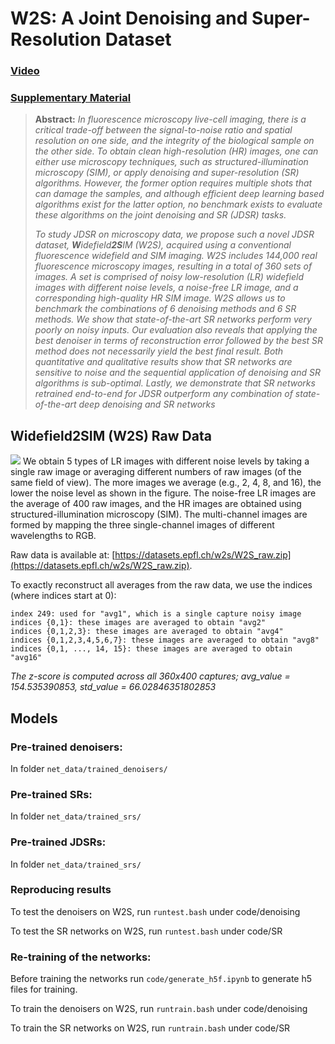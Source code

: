 # W2S: A Joint Denoising and Super-Resolution Dataset
### [Video](https://github.com/IVRL/w2s/blob/master/W2S.mp4)
### [Supplementary Material](https://github.com/IVRL/w2s/blob/master/W2S_supp.pdf)

> **Abstract:** *In fluorescence microscopy live-cell imaging, there is a critical trade-off between the signal-to-noise ratio and spatial resolution on one side, and the integrity of the biological sample on the other side. To obtain clean high-resolution (HR) images, one can either use microscopy techniques, such as structured-illumination microscopy (SIM), or apply denoising and super-resolution (SR) algorithms. However, the former option requires multiple shots that can damage the samples, and although efficient deep learning based algorithms exist for the latter option, no benchmark exists to evaluate these algorithms on the joint denoising and SR (JDSR) tasks.*
>
> *To study JDSR on microscopy data, we propose such a novel JDSR dataset, **W**idefield**2S**IM (W2S), acquired using a conventional fluorescence widefield and SIM imaging. W2S includes 144,000 real fluorescence microscopy images, resulting in a total of 360 sets of images. A set is comprised of noisy low-resolution (LR) widefield images with different noise levels, a noise-free LR image, and a corresponding high-quality HR SIM image. W2S allows us to benchmark the combinations of 6 denoising methods and 6 SR methods. We show that state-of-the-art SR networks perform very poorly on noisy inputs. Our evaluation also reveals that applying the best denoiser in terms of reconstruction error followed by the best SR method does not necessarily yield the best final result. Both quantitative and qualitative results show that SR networks are sensitive to noise and the sequential application of denoising and SR algorithms is sub-optimal. Lastly, we demonstrate that SR networks retrained end-to-end for JDSR outperform any combination of state-of-the-art deep denoising and SR networks*

## Widefield2SIM (W2S) Raw Data
![](https://github.com/widefield2sim/w2s/blob/master/figures/dataset.png)
We  obtain 5 types of LR images with different noise levels by taking a single raw image or averaging different numbers of raw images (of the same field of view). The more images we average (e.g., 2, 4, 8, and 16), the lower the noise level as shown in the figure. The noise-free LR images are the average of 400 raw images, and the HR images are obtained using structured-illumination microscopy (SIM). The multi-channel images are formed by mapping the three single-channel images of different wavelengths to RGB.

Raw data is available at: [https://datasets.epfl.ch/w2s/W2S_raw.zip](https://datasets.epfl.ch/w2s/W2S_raw.zip). 

To exactly reconstruct all averages from the raw data, we use the indices (where indices start at 0):

    index 249: used for "avg1", which is a single capture noisy image
    indices {0,1}: these images are averaged to obtain "avg2"
    indices {0,1,2,3}: these images are averaged to obtain "avg4"
    indices {0,1,2,3,4,5,6,7}: these images are averaged to obtain "avg8"
    indices {0,1, ..., 14, 15}: these images are averaged to obtain "avg16"

*The z-score is computed across all 360x400 captures; avg_value = 154.535390853, std_value = 66.02846351802853* 


## Models
### Pre-trained denoisers:
In folder ```net_data/trained_denoisers/```

### Pre-trained SRs:
In folder ```net_data/trained_srs/```

### Pre-trained JDSRs:
In folder ```net_data/trained_srs/```

### Reproducing results
To test the denoisers on W2S, run ```runtest.bash``` under code/denoising

To test the SR networks on W2S, run ```runtest.bash``` under code/SR

### Re-training of the networks:
Before training the networks run ```code/generate_h5f.ipynb``` to generate h5 files for training.

To train the denoisers on W2S, run ```runtrain.bash``` under code/denoising

To train the SR networks on W2S, run ```runtrain.bash``` under code/SR
